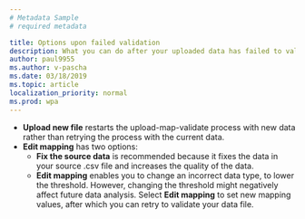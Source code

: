 ```yaml
---
# Metadata Sample
# required metadata

title: Options upon failed validation
description: What you can do after your uploaded data has failed to validate.  
author: paul9955
ms.author: v-pascha
ms.date: 03/18/2019
ms.topic: article
localization_priority: normal 
ms.prod: wpa
---
```


* **Upload new file** restarts the upload-map-validate process with new data rather than retrying the process with the current data. <!-- Select **Abandon** (at the upper right of the page). This option does not retain any of the field mappings. -->
* **Edit mapping** has two options:
  * **Fix the source data** is recommended because it fixes the data in your source .csv file and increases the quality of the data.
  * **Edit mapping** enables you to change an incorrect data type, to lower the threshold. However, changing the threshold might negatively affect future data analysis. Select **Edit mapping** to set new mapping values, after which you can retry to validate your data file.

<!-- FOLLOWING STILL EXISTS? 
* **Upload file** retains your field mappings, which is different than the **Upload new file** option. After you select this option, follow the steps in [File upload](#file-upload). -->